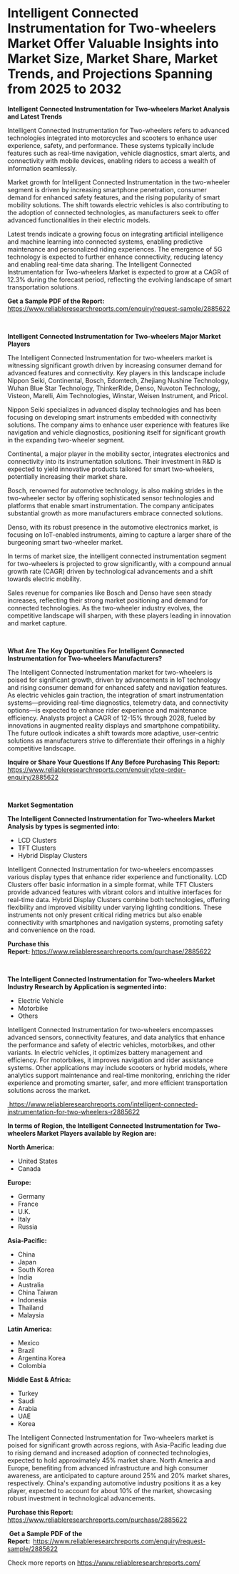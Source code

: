 <p><h1>Intelligent Connected Instrumentation for Two-wheelers Market Offer Valuable Insights into Market Size, Market Share, Market Trends, and Projections Spanning from 2025 to 2032</h1></p><p><strong>Intelligent Connected Instrumentation for Two-wheelers Market Analysis and Latest Trends</strong></p>
<p><p>Intelligent Connected Instrumentation for Two-wheelers refers to advanced technologies integrated into motorcycles and scooters to enhance user experience, safety, and performance. These systems typically include features such as real-time navigation, vehicle diagnostics, smart alerts, and connectivity with mobile devices, enabling riders to access a wealth of information seamlessly. </p><p>Market growth for Intelligent Connected Instrumentation in the two-wheeler segment is driven by increasing smartphone penetration, consumer demand for enhanced safety features, and the rising popularity of smart mobility solutions. The shift towards electric vehicles is also contributing to the adoption of connected technologies, as manufacturers seek to offer advanced functionalities in their electric models. </p><p>Latest trends indicate a growing focus on integrating artificial intelligence and machine learning into connected systems, enabling predictive maintenance and personalized riding experiences. The emergence of 5G technology is expected to further enhance connectivity, reducing latency and enabling real-time data sharing. The Intelligent Connected Instrumentation for Two-wheelers Market is expected to grow at a CAGR of 12.3% during the forecast period, reflecting the evolving landscape of smart transportation solutions.</p></p>
<p><strong>Get a Sample PDF of the Report:&nbsp;</strong> <a href="https://www.reliableresearchreports.com/enquiry/request-sample/2885622?utm_campaign=2960&utm_medium=2&utm_source=Github&utm_content=ia&utm_term=13032025&utm_id=intelligent-connected-instrumentation-for-two-wheelers">https://www.reliableresearchreports.com/enquiry/request-sample/2885622</a></p>
<p>&nbsp;</p>
<p><strong>Intelligent Connected Instrumentation for Two-wheelers Major Market Players</strong></p>
<p><p>The Intelligent Connected Instrumentation for two-wheelers market is witnessing significant growth driven by increasing consumer demand for advanced features and connectivity. Key players in this landscape include Nippon Seiki, Continental, Bosch, Edomtech, Zhejiang Nushine Technology, Wuhan Blue Star Technology, ThinkerRide, Denso, Nuvoton Technology, Visteon, Marelli, Aim Technologies, Winstar, Weisen Instrument, and Pricol.</p><p>Nippon Seiki specializes in advanced display technologies and has been focusing on developing smart instruments embedded with connectivity solutions. The company aims to enhance user experience with features like navigation and vehicle diagnostics, positioning itself for significant growth in the expanding two-wheeler segment.</p><p>Continental, a major player in the mobility sector, integrates electronics and connectivity into its instrumentation solutions. Their investment in R&D is expected to yield innovative products tailored for smart two-wheelers, potentially increasing their market share.</p><p>Bosch, renowned for automotive technology, is also making strides in the two-wheeler sector by offering sophisticated sensor technologies and platforms that enable smart instrumentation. The company anticipates substantial growth as more manufacturers embrace connected solutions.</p><p>Denso, with its robust presence in the automotive electronics market, is focusing on IoT-enabled instruments, aiming to capture a larger share of the burgeoning smart two-wheeler market.</p><p>In terms of market size, the intelligent connected instrumentation segment for two-wheelers is projected to grow significantly, with a compound annual growth rate (CAGR) driven by technological advancements and a shift towards electric mobility. </p><p>Sales revenue for companies like Bosch and Denso have seen steady increases, reflecting their strong market positioning and demand for connected technologies. As the two-wheeler industry evolves, the competitive landscape will sharpen, with these players leading in innovation and market capture.</p></p>
<p>&nbsp;</p>
<p><strong>What Are The Key Opportunities For Intelligent Connected Instrumentation for Two-wheelers Manufacturers?</strong></p>
<p><p>The Intelligent Connected Instrumentation market for two-wheelers is poised for significant growth, driven by advancements in IoT technology and rising consumer demand for enhanced safety and navigation features. As electric vehicles gain traction, the integration of smart instrumentation systems—providing real-time diagnostics, telemetry data, and connectivity options—is expected to enhance rider experience and maintenance efficiency. Analysts project a CAGR of 12-15% through 2028, fueled by innovations in augmented reality displays and smartphone compatibility. The future outlook indicates a shift towards more adaptive, user-centric solutions as manufacturers strive to differentiate their offerings in a highly competitive landscape.</p></p>
<p><strong>Inquire or Share Your Questions If Any Before Purchasing This Report:</strong> <a href="https://www.reliableresearchreports.com/enquiry/pre-order-enquiry/2885622?utm_campaign=2960&utm_medium=2&utm_source=Github&utm_content=ia&utm_term=13032025&utm_id=intelligent-connected-instrumentation-for-two-wheelers">https://www.reliableresearchreports.com/enquiry/pre-order-enquiry/2885622</a></p>
<p>&nbsp;</p>
<p><strong>Market Segmentation</strong></p>
<p><strong>The Intelligent Connected Instrumentation for Two-wheelers Market Analysis by types is segmented into:</strong></p>
<p><ul><li>LCD Clusters</li><li>TFT Clusters</li><li>Hybrid Display Clusters</li></ul></p>
<p><p>Intelligent Connected Instrumentation for two-wheelers encompasses various display types that enhance rider experience and functionality. LCD Clusters offer basic information in a simple format, while TFT Clusters provide advanced features with vibrant colors and intuitive interfaces for real-time data. Hybrid Display Clusters combine both technologies, offering flexibility and improved visibility under varying lighting conditions. These instruments not only present critical riding metrics but also enable connectivity with smartphones and navigation systems, promoting safety and convenience on the road.</p></p>
<p><strong>Purchase this Report:&nbsp;</strong><a href="https://www.reliableresearchreports.com/purchase/2885622?utm_campaign=2960&utm_medium=2&utm_source=Github&utm_content=ia&utm_term=13032025&utm_id=intelligent-connected-instrumentation-for-two-wheelers">https://www.reliableresearchreports.com/purchase/2885622</a></p>
<p>&nbsp;</p>
<p><strong>The Intelligent Connected Instrumentation for Two-wheelers Market Industry Research by Application is segmented into:</strong></p>
<p><ul><li>Electric Vehicle</li><li>Motorbike</li><li>Others</li></ul></p>
<p><p>Intelligent Connected Instrumentation for two-wheelers encompasses advanced sensors, connectivity features, and data analytics that enhance the performance and safety of electric vehicles, motorbikes, and other variants. In electric vehicles, it optimizes battery management and efficiency. For motorbikes, it improves navigation and rider assistance systems. Other applications may include scooters or hybrid models, where analytics support maintenance and real-time monitoring, enriching the rider experience and promoting smarter, safer, and more efficient transportation solutions across the market.</p></p>
<p><a href="https://www.reliableresearchreports.com/intelligent-connected-instrumentation-for-two-wheelers-r2885622?utm_campaign=2960&utm_medium=2&utm_source=Github&utm_content=ia&utm_term=13032025&utm_id=intelligent-connected-instrumentation-for-two-wheelers">&nbsp;https://www.reliableresearchreports.com/intelligent-connected-instrumentation-for-two-wheelers-r2885622</a></p>
<p><strong>In terms of Region, the Intelligent Connected Instrumentation for Two-wheelers Market Players available by Region are:</strong></p>
<p>
    <p> <strong> North America: </strong>
        <ul>
            <li>United States</li>
            <li>Canada</li>
        </ul>
        </p> 
    <p> <strong> Europe: </strong>
        <ul>
            <li>Germany</li>
            <li>France</li>
            <li>U.K.</li>
            <li>Italy</li>
            <li>Russia</li>
        </ul>
        </p> 
    <p> <strong> Asia-Pacific: </strong>
        <ul>
            <li>China</li>
            <li>Japan</li>
            <li>South Korea</li>
            <li>India</li>
            <li>Australia</li>
            <li>China Taiwan</li>
            <li>Indonesia</li>
            <li>Thailand</li>
            <li>Malaysia</li>
        </ul>
        </p> 
    <p> <strong> Latin America: </strong>
        <ul>
            <li>Mexico</li>
            <li>Brazil</li>
            <li>Argentina Korea</li>
            <li>Colombia</li>
        </ul>
        </p> 
    <p> <strong> Middle East & Africa: </strong>
        <ul>
            <li>Turkey</li>
            <li>Saudi</li>
            <li>Arabia</li>
            <li>UAE</li>
            <li>Korea</li>
        </ul>
    </p>
    </p>
<p><p>The Intelligent Connected Instrumentation for Two-wheelers market is poised for significant growth across regions, with Asia-Pacific leading due to rising demand and increased adoption of connected technologies, expected to hold approximately 45% market share. North America and Europe, benefiting from advanced infrastructure and high consumer awareness, are anticipated to capture around 25% and 20% market shares, respectively. China's expanding automotive industry positions it as a key player, expected to account for about 10% of the market, showcasing robust investment in technological advancements.</p></p>
<p><strong>Purchase this Report: </strong><a href="https://www.reliableresearchreports.com/purchase/2885622?utm_campaign=2960&utm_medium=2&utm_source=Github&utm_content=ia&utm_term=13032025&utm_id=intelligent-connected-instrumentation-for-two-wheelers">https://www.reliableresearchreports.com/purchase/2885622</a></p>
<p>&nbsp;<strong>Get a Sample PDF of the Report:&nbsp;&nbsp;</strong><a href="https://www.reliableresearchreports.com/enquiry/request-sample/2885622?utm_campaign=2960&utm_medium=2&utm_source=Github&utm_content=ia&utm_term=13032025&utm_id=intelligent-connected-instrumentation-for-two-wheelers">https://www.reliableresearchreports.com/enquiry/request-sample/2885622</a></p>
<p><strong></strong></p>
<p>Check more reports on <a href="https://www.reliableresearchreports.com/?utm_campaign=2960&utm_medium=2&utm_source=Github&utm_content=ia&utm_term=13032025&utm_id=intelligent-connected-instrumentation-for-two-wheelers">https://www.reliableresearchreports.com/</a></p>